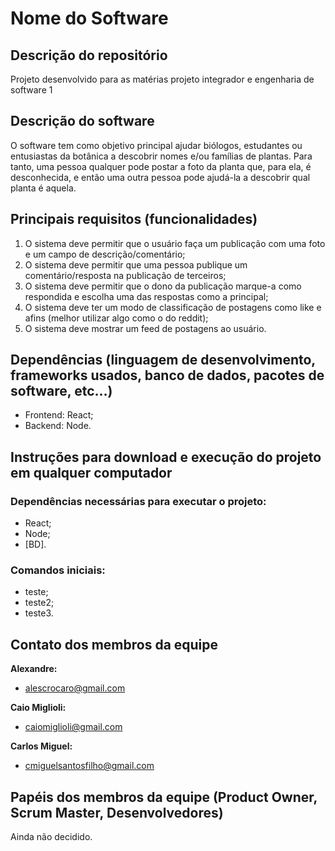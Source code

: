 # Nome do Software

## Descrição do repositório
Projeto desenvolvido para as matérias projeto integrador e engenharia de software 1

## Descrição do software
O software tem como objetivo principal ajudar biólogos, estudantes ou entusiastas da botânica a descobrir nomes e/ou famílias de plantas. Para tanto, uma pessoa qualquer pode postar a foto da planta que, para ela, é desconhecida, e então uma outra pessoa pode ajudá-la a descobrir qual planta é aquela.


## Principais requisitos (funcionalidades)
1. O sistema deve permitir que o usuário faça um publicação com uma foto e um campo de descrição/comentário;
2. O sistema deve permitir que uma pessoa publique um comentário/resposta na publicação de terceiros;
3. O sistema deve permitir que o dono da publicação marque-a como respondida e escolha uma das respostas como a principal;
4. O sistema deve ter um modo de classificação de postagens como like e afins (melhor utilizar algo como o do reddit);
5. O sistema deve mostrar um feed de postagens ao usuário.


## Dependências (linguagem de desenvolvimento, frameworks usados, banco de dados, pacotes de software, etc...)
- Frontend: React;
- Backend: Node.


## Instruções para download e execução do projeto em qualquer computador
### Dependências necessárias para executar o projeto:
- React;
- Node;
- [BD].

### Comandos iniciais:
- teste;
- teste2;
- teste3.

## Contato dos membros da equipe
**Alexandre:**
  - alescrocaro@gmail.com
  
**Caio Miglioli:**
  - caiomiglioli@gmail.com

 **Carlos Miguel:**
  - cmiguelsantosfilho@gmail.com


## Papéis dos membros da equipe (Product Owner, Scrum Master, Desenvolvedores)
Ainda não decidido.
